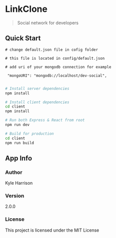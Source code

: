 # LinkClone

> Social network for developers



## Quick Start

```
# change default.json file in cofig folder

# this file is located in config/default.json

# add uri of your mongodb connection for example

 "mongoURI": "mongodb://localhost/dev-social",
 
```

```bash
# Install server dependencies
npm install

# Install client dependencies
cd client
npm install

# Run both Express & React from root
npm run dev

# Build for production
cd client
npm run build
```

## App Info

### Author

Kyle Harrison
### Version

2.0.0

### License

This project is licensed under the MIT License
